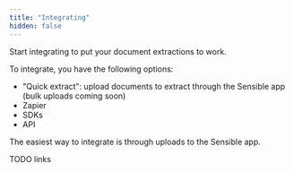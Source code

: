 ```yaml
---
title: "Integrating"
hidden: false
---
```


Start integrating to put your document extractions to work. 

To integrate, you have the following options:

- "Quick extract": upload documents to extract through the Sensible app (bulk uploads coming soon)
- Zapier
- SDKs
- API

The easiest way to integrate is through uploads to the Sensible app.

TODO links